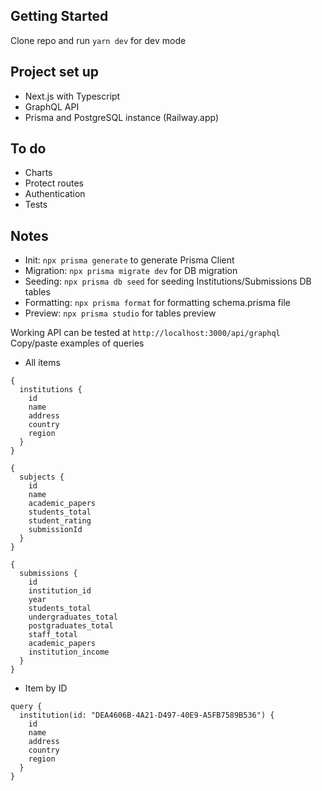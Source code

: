 ## Getting Started

Clone repo and run `yarn dev` for dev mode

## Project set up

- Next.js with Typescript
- GraphQL API
- Prisma and PostgreSQL instance (Railway.app)

## To do

- Charts
- Protect routes
- Authentication
- Tests

## Notes

- Init: `npx prisma generate` to generate Prisma Client
- Migration: `npx prisma migrate dev` for DB migration
- Seeding: `npx prisma db seed` for seeding Institutions/Submissions DB tables
- Formatting: `npx prisma format` for formatting schema.prisma file
- Preview: `npx prisma studio` for tables preview

Working API can be tested at `http://localhost:3000/api/graphql`
Copy/paste examples of queries

- All items

```
{
  institutions {
    id
    name
    address
    country
    region
  }
}
```

```
{
  subjects {
    id
    name
    academic_papers
    students_total
    student_rating
    submissionId
  }
}
```

```
{
  submissions {
    id
    institution_id
    year
    students_total
    undergraduates_total
    postgraduates_total
    staff_total
    academic_papers
    institution_income
  }
}
```

- Item by ID

```
query {
  institution(id: "DEA4606B-4A21-D497-40E9-A5FB7589B536") {
    id
    name
    address
    country
    region
  }
}
```
